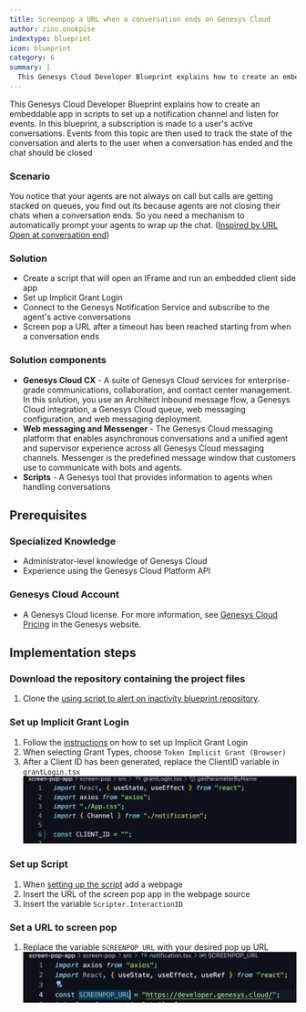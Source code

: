 ```yaml
---
title: Screenpop a URL when a conversation ends on Genesys Cloud
author: zino.onokpise
indextype: blueprint
icon: blueprint
category: 6
summary: |
  This Genesys Cloud Developer Blueprint explains how to create an embeddable app in scripts to set up a notification channel and listen for events. In this blueprint, a subscription is made to a user's active conversations. Events from this topic are then used to track the state of the conversation and alerts to the user when a conversation has ended and the chat should be closed
---
```


This Genesys Cloud Developer Blueprint explains how to create an embeddable app in scripts to set up a notification channel and listen for events. In this blueprint, a subscription is made to a user's active conversations. Events from this topic are then used to track the state of the conversation and alerts to the user when a conversation has ended and the chat should be closed

### Scenario

You notice that your agents are not always on call but calls are getting stacked on queues, you find out its because agents are not closing their chats when a conversation ends. So you need a mechanism to automatically prompt your agents to wrap up the chat. ([Inspired by URL Open at conversation end](https://developer.genesys.cloud/forum/t/url-open-at-conversation-end/15204))

### Solution

- Create a script that will open an IFrame and run an embedded client side app
- Set up Implicit Grant Login
- Connect to the Genesys Notification Service and subscribe to the agent's active conversations
- Screen pop a URL after a timeout has been reached starting from when a conversation ends

### Solution components

- **Genesys Cloud CX** - A suite of Genesys Cloud services for enterprise-grade communications, collaboration, and contact center management. In this solution, you use an Architect inbound message flow, a Genesys Cloud integration, a Genesys Cloud queue, web messaging configuration, and web messaging deployment.
- **Web messaging and Messenger** - The Genesys Cloud messaging platform that enables asynchronous conversations and a unified agent and supervisor experience across all Genesys Cloud messaging channels. Messenger is the predefined message window that customers use to communicate with bots and agents.
- **Scripts** - A Genesys tool that provides information to agents when handling conversations

## Prerequisites

### Specialized Knowledge

- Administrator-level knowledge of Genesys Cloud
- Experience using the Genesys Cloud Platform API

### Genesys Cloud Account

- A Genesys Cloud license. For more information, see [Genesys Cloud Pricing](https://www.genesys.com/pricing "Opens the Genesys Cloud pricing page") in the Genesys website.

## Implementation steps

### Download the repository containing the project files

1.  Clone the [using script to alert on inactivity blueprint repository](https://github.com/GenesysCloudBlueprints/using-script-to-alert-on-inactivity-blueprint "Opens the using-script-to-alert-on-inactivity-blueprint blueprint repository in GitHub").

### Set up Implicit Grant Login

1. Follow the [instructions](https://help.mypurecloud.com/articles/create-an-oauth-client/ "link to setup OAuth") on how to set up Implicit Grant Login
2. When selecting Grant Types, choose `Token Implicit Grant (Browser)`
3. After a Client ID has been generated, replace the ClientID variable in `grantLogin.tsx`
    ![image of grantLogin.tsx](images/ClientID.png "image of where to replace ClientID" )

###  Set up Script 

1. When [setting up the script](https://help.mypurecloud.com/articles/about-scripting/ "link to set up scripts") add a webpage 
2. Insert the URL of the screen pop app in the webpage source 
3. Insert the variable `Scripter.InteractionID` 

### Set a URL to screen pop 

1. Replace the variable `SCREENPOP_URL` with your desired pop up URL 
    ![image of notification.tsx](images/screenpop.png "image of where to replace SCREENPOP_URL")